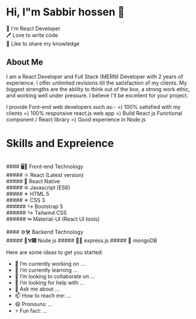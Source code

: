 # Hi, I"m Sabbir hossen 👋

👑 I'm React Developer</br>
🖊️ Love to write code</br>
🎤 Like to share my knowledge</br>

## About Me

I am a React Developer and Full Stack (MERN) Developer with 2 years of experience. I offer unlimited revisions till the satisfaction of my clients. My biggest strengths are the ability to think out of the box, a strong work ethic, and working well under pressure. I believe I'll be excellent for your project.

I provide Font-end web developers such as:-
=) 100% satisfied with my clients
=) 100% responsive react.js web app
=) Build React js Functional component / React library
=) Good experience in Node.js

# Skills and Expreience
</br>
####   🖥🍭 Front-end Technology</br>
#####  ⚛ React (Latest version)</br>
#####  📱  React Native</br>
#####  ✡ Javascript (ES6)</br>
#####  ✴ HTML 5</br>
#####  ✳ CSS 3</br>
######   ↪ Bootstrap 5</br>
######   ↪ Tailwind CSS</br>
######   ↬ Material-UI (React UI tools)</br>
</br>
####  ⚙🛠 Backend Technology </br>
#####  🔗⚒🎆 Node js
#####  🔗🔏 express.js
#####  🔐 mongoDB


Here are some ideas to get you started:

- 🔭 I’m currently working on ...
- 🌱 I’m currently learning ...
- 👯 I’m looking to collaborate on ...
- 🤔 I’m looking for help with ...
- 💬 Ask me about ...
- 📫 How to reach me: ...
- 😄 Pronouns: ...
- ⚡ Fun fact: ...

